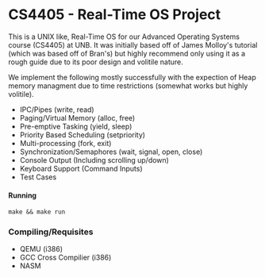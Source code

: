 # CS4405 - Real-Time OS Project

This is a UNIX like, Real-Time OS for our Advanced Operating Systems course (CS4405) at UNB.
It was initially based off of James Molloy's tutorial (which was based off of Bran's) but
highly recommend only using it as a rough guide due to its poor design and volitile nature.


We implement the following mostly successfully with the expection of Heap memory managment
due to time restrictions (somewhat works but highly volitile).

+ IPC/Pipes (write, read)
+ Paging/Virtual Memory (alloc, free)
+ Pre-emptive Tasking (yield, sleep)
+ Priority Based Scheduling (setpriority)
+ Multi-processing (fork, exit)
+ Synchronization/Semaphores (wait, signal, open, close)
+ Console Output (Including scrolling up/down)
+ Keyboard Support (Command Inputs)
+ Test Cases

#### Running
`make && make run`

### Compiling/Requisites
+ QEMU (i386)
+ GCC Cross Compilier (i386)
+ NASM
